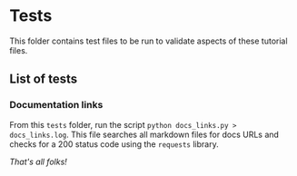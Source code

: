 # Tests

This folder contains test files to be run to validate aspects of these tutorial files.

## List of tests

### Documentation links

From this `tests` folder, run the script `python docs_links.py > docs_links.log`.  This file searches all markdown files for docs URLs and checks for a 200 status code using the `requests` library.


*That's all folks!*
